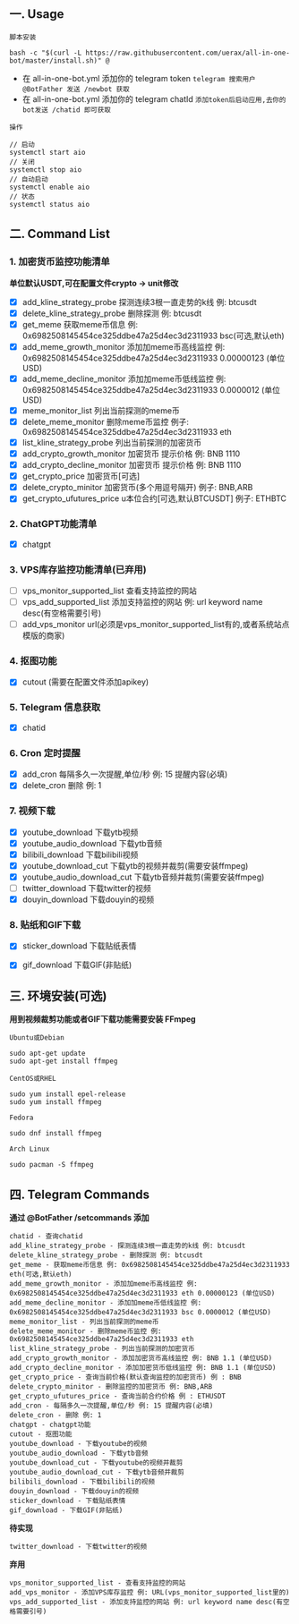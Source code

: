 ## 一. Usage

`脚本安装`

```
bash -c "$(curl -L https://raw.githubusercontent.com/uerax/all-in-one-bot/master/install.sh)" @
```

* 在 all-in-one-bot.yml 添加你的 telegram token
`telegram 搜索用户 @BotFather 发送 /newbot 获取`
* 在 all-in-one-bot.yml 添加你的 telegram chatId
`添加token后启动应用,去你的bot发送 /chatid 即可获取`

`操作`

```
// 启动
systemctl start aio
// 关闭
systemctl stop aio
// 自动启动
systemctl enable aio
// 状态
systemctl status aio
```

## 二. Command List
### 1. 加密货币监控功能清单

__单位默认USDT,可在配置文件crypto -> unit修改__

- [x] add_kline_strategy_probe 探测连续3根一直走势的k线 例: btcusdt
- [x] delete_kline_strategy_probe 删除探测 例: btcusdt
- [x] get_meme 获取meme币信息 例: 0x6982508145454ce325ddbe47a25d4ec3d2311933 bsc(可选,默认eth)
- [x] add_meme_growth_monitor 添加加meme币高线监控 例: 0x6982508145454ce325ddbe47a25d4ec3d2311933 0.00000123 (单位USD)
- [x] add_meme_decline_monitor 添加加meme币低线监控 例: 0x6982508145454ce325ddbe47a25d4ec3d2311933 0.0000012 (单位USD)
- [x] meme_monitor_list 列出当前探测的meme币
- [x] delete_meme_monitor 删除meme币监控 例子: 0x6982508145454ce325ddbe47a25d4ec3d2311933 eth
- [x] list_kline_strategy_probe 列出当前探测的加密货币
- [x] add_crypto_growth_monitor 加密货币 提示价格 例: BNB 1110
- [x] add_crypto_decline_monitor 加密货币 提示价格 例: BNB 1110
- [x] get_crypto_price 加密货币[可选]
- [x] delete_crypto_minitor 加密货币(多个用逗号隔开) 例子: BNB,ARB
- [x] get_crypto_ufutures_price u本位合约[可选,默认BTCUSDT] 例子: ETHBTC

### 2. ChatGPT功能清单

- [x] chatgpt

### 3. VPS库存监控功能清单(已弃用)

- [ ] vps_monitor_supported_list 查看支持监控的网站
- [ ] vps_add_supported_list 添加支持监控的网站 例: url keyword name desc(有空格需要引号)
- [ ] add_vps_monitor url(必须是vps_monitor_supported_list有的,或者系统站点模版的商家)

### 4. 抠图功能

- [x] cutout (需要在配置文件添加apikey)

### 5. Telegram 信息获取

- [x] chatid

### 6. Cron 定时提醒

- [x] add_cron 每隔多久一次提醒,单位/秒 例: 15 提醒内容(必填)
- [x] delete_cron 删除 例: 1

### 7. 视频下载

- [x] youtube_download 下载ytb视频
- [x] youtube_audio_download 下载ytb音频
- [x] bilibili_download 下载bilibili视频
- [x] youtube_download_cut 下载ytb的视频并裁剪(需要安装ffmpeg)
- [x] youtube_audio_download_cut 下载ytb音频并裁剪(需要安装ffmpeg)
- [ ] twitter_download 下载twitter的视频
- [x] douyin_download 下载douyin的视频

### 8. 贴纸和GIF下载

- [x] sticker_download 下载贴纸表情
- [x] gif_download 下载GIF(非贴纸)


## 三. 环境安装(可选)

__用到视频裁剪功能或者GIF下载功能需要安装 FFmpeg__

`Ubuntu或Debian`
```
sudo apt-get update
sudo apt-get install ffmpeg
```

`CentOS或RHEL`

```
sudo yum install epel-release
sudo yum install ffmpeg
```

`Fedora`

```
sudo dnf install ffmpeg
```

`Arch Linux`

```
sudo pacman -S ffmpeg
```

## 四. Telegram Commands

__通过 @BotFather /setcommands 添加__

```
chatid - 查询chatid
add_kline_strategy_probe - 探测连续3根一直走势的k线 例: btcusdt
delete_kline_strategy_probe - 删除探测 例: btcusdt
get_meme - 获取meme币信息 例: 0x6982508145454ce325ddbe47a25d4ec3d2311933 eth(可选,默认eth)
add_meme_growth_monitor - 添加加meme币高线监控 例: 0x6982508145454ce325ddbe47a25d4ec3d2311933 eth 0.00000123 (单位USD)
add_meme_decline_monitor - 添加加meme币低线监控 例: 0x6982508145454ce325ddbe47a25d4ec3d2311933 bsc 0.0000012 (单位USD)
meme_monitor_list - 列出当前探测的meme币
delete_meme_monitor - 删除meme币监控 例: 0x6982508145454ce325ddbe47a25d4ec3d2311933 eth
list_kline_strategy_probe - 列出当前探测的加密货币
add_crypto_growth_monitor - 添加加密货币高线监控 例: BNB 1.1 (单位USD)
add_crypto_decline_monitor - 添加加密货币低线监控 例: BNB 1.1 (单位USD)
get_crypto_price - 查询当前价格(默认查询监控的加密货币) 例 : BNB
delete_crypto_minitor - 删除监控的加密货币 例: BNB,ARB
get_crypto_ufutures_price - 查询当前合约价格 例 : ETHUSDT
add_cron - 每隔多久一次提醒,单位/秒 例: 15 提醒内容(必填)
delete_cron - 删除 例: 1
chatgpt - chatgpt功能
cutout - 抠图功能
youtube_download - 下载youtube的视频
youtube_audio_download - 下载ytb音频
youtube_download_cut - 下载youtube的视频并裁剪
youtube_audio_download_cut - 下载ytb音频并裁剪
bilibili_download - 下载bilibili的视频
douyin_download - 下载douyin的视频
sticker_download - 下载贴纸表情
gif_download - 下载GIF(非贴纸)
```

__待实现__

```
twitter_download - 下载twitter的视频

```

__弃用__

```
vps_monitor_supported_list - 查看支持监控的网站
add_vps_monitor - 添加VPS库存监控 例: URL(vps_monitor_supported_list里的)
vps_add_supported_list - 添加支持监控的网站 例: url keyword name desc(有空格需要引号)
```